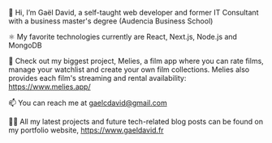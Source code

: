 👋  Hi, I’m Gaël David, a self-taught web developer and former IT Consultant with a business master's degree (Audencia Business School)

⚛️  My favorite technologies currently are React, Next.js, Node.js and MongoDB

🌝  Check out my biggest project, Melies, a film app where you can rate films, manage your watchlist and create your own film collections. Melies also provides each film's streaming and rental availability: https://www.melies.app/


📫  You can reach me at gaelcdavid@gmail.com

🧑‍💻 All my latest projects and future tech-related blog posts can be found on my portfolio website, https://www.gaeldavid.fr

<!---
gael-david/gael-david is a ✨ special ✨ repository because its `README.md` (this file) appears on your GitHub profile.
You can click the Preview link to take a look at your changes.
--->
